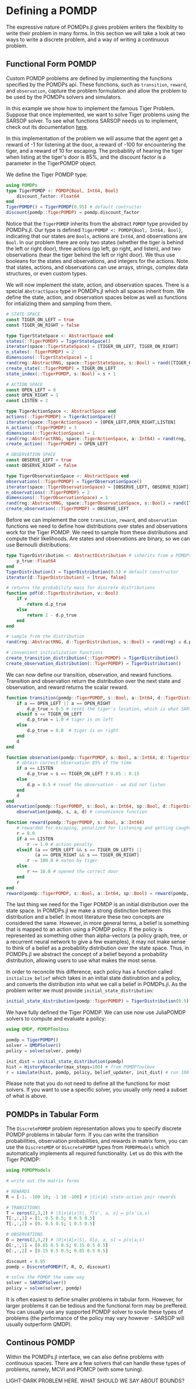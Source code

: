 # Defining a POMDP

The expressive nature of POMDPs.jl gives problem writers the flexiblity to write their problem in many forms. In this
section we will take a look at two ways to write a discrete problem, and a way of writing a continuous problem.

## Functional Form POMDP
Custom POMDP problems are defined by implementing the functions specified by the POMDPs api.
These functions, such as ```transition```, ```reward```, and ```observation```, capture the problem formulation and allow the problem to be used by the POMDPs solvers and simulators.

In this example we show how to implement the famous Tiger Problem.
Suppose that once implemented, we want to solve Tiger problems using the SARSOP solver.
To see what functions SARSOP needs us to implement, check out its documentation [here](#href).

In this implementation of the problem we will assume that the agent get a reward of -1 for listening at the door,
a reward of -100 for encountering the tiger, and a reward of 10 for escaping. The probability of hearing the tiger
when listing at the tiger's door is 85%, and the discount factor is a parameter in the TigerPOMDP object.

We define the Tiger POMDP type:

```julia
using POMDPs
type TigerPOMDP <: POMDP{Bool, Int64, Bool}
    discount_factor::Float64
end
TigerPOMDP() = TigerPOMDP(0.95) # default contructor
discount(pomdp::TigerPOMDP) = pomdp.discount_factor
```

Notice that the ```TigerPOMDP``` inherits from the abstract ```POMDP``` type provided by POMDPs.jl.
Our type is defined ```TigerPOMDP <: POMDP{Bool, Int64, Bool}```, indicating that our states are ```Bools```, actions are ```Int64```, and observations are ```Bool```.
In our problem there are only two states (whether the tiger is behind the left or right door), three actions (go left, go right, and listen), and two observations (hear the tiger behind the left or right door). We thus use booleans for the states and observations, and integers for the actions.
Note that states, actions, and observations can use arrays, strings, complex data structures, or even custom types.

We will now implement the state, action, and observation spaces.
There is a special ```AbstractSpace``` type in POMDPs.jl which all spaces inherit from.
We define the state, action, and observation spaces below as well as functions for intializing them and sampling from them.

```julia
# STATE SPACE
const TIGER_ON_LEFT = true
const TIGER_ON_RIGHT = false

type TigerStateSpace <: AbstractSpace end
states(::TigerPOMDP) = TigerStateSpace()
iterator(space::TigerStateSpace) = [TIGER_ON_LEFT, TIGER_ON_RIGHT]
n_states(::TigerPOMDP) = 2
dimensions(::TigerStateSpace) = 1
rand(rng::AbstractRNG, space::TigerStateSpace, s::Bool) = rand([TIGER_ON_LEFT, TIGER_ON_RIGHT]) # sample random state
create_state(::TigerPOMDP) = TIGER_ON_LEFT
state_index(::TigerPOMDP, s::Bool) = s + 1

# ACTION SPACE
const OPEN_LEFT = 0
const OPEN_RIGHT = 1
const LISTEN = 2

type TigerActionSpace <: AbstractSpace end
actions(::TigerPOMDP) = TigerActionSpace()
iterator(space::TigerActionSpace) = [OPEN_LEFT,OPEN_RIGHT,LISTEN]
n_actions(::TigerPOMDP) = 3
dimensions(::TigerActionSpace) = 1
rand(rng::AbstractRNG, space::TigerActionSpace, a::Int64) = rand(rng, [OPEN_LEFT,OPEN_RIGHT,LISTEN]) # sample random action
create_action(::TigerPOMDP) = OPEN_LEFT

# OBSERVATION SPACE
const OBSERVE_LEFT = true
const OBSERVE_RIGHT = false

type TigerObservationSpace <: AbstractSpace end
observations(::TigerPOMDP) = TigerObservationSpace()
iterator(space::TigerObservationSpace) = [OBSERVE_LEFT, OBSERVE_RIGHT]
n_observations(::TigerPOMDP) = 2
dimensions(::TigerObservationSpace) = 1
rand(rng::AbstractRNG, space::TigerObservationSpace, s::Bool) = rand([TIGER_ON_LEFT, TIGER_ON_RIGHT]) # sample random observation
create_observation(::TigerPOMDP) = OBSERVE_LEFT
```

Before we can implement the core ```transition```, ```reward```, and ```observation``` functions we need to define how distributions over states and observations work for the Tiger POMDP.
We need to sample from these distributions and compute their likelihoods.
Are states and observations are binary, so we can use Bernoulli distributions:

```julia
type TigerDistribution <: AbstractDistribution # inherits from a POMDPs.jl abstract type
    p_true::Float64
end
TigerDistribution() = TigerDistribution(0.5) # default constructor
iterator(d::TigerDistribution) = [true, false]

# returns the probability mass for discrete distributions
function pdf(d::TigerDistribution, v::Bool)
    if v
        return d.p_true
    else
        return 1 - d.p_true
    end
end

# sample from the distribution
rand(rng::AbstractRNG, d::TigerDistribution, s::Bool) = rand(rng) ≤ d.p_true

# convenient initialization functions
create_transition_distribution(::TigerPOMDP) = TigerDistribution()
create_observation_distribution(::TigerPOMDP) = TigerDistribution()
```

We can now define our transition, observation, and reward functions.
Transition and observation return the distribution over the next state and observation, and reward returns the scalar reward.

```julia
function transition(pomdp::TigerPOMDP, s::Bool, a::Int64, d::TigerDistribution=create_transition_distribution(pomdp))
    if a == OPEN_LEFT || a == OPEN_RIGHT
        d.p_true = 0.5 # reset the tiger's location, which is what SARSOP wants
    elseif s == TIGER_ON_LEFT
        d.p_true = 1.0 # tiger is on left
    else
        d.p_true = 0.0  # tiger is on right
    end
    d
end

function observation(pomdp::TigerPOMDP, s::Bool, a::Int64, d::TigerDistribution=create_observation_distribution(pomdp))
    # obtain correct observation 85% of the time
    if a == LISTEN
        d.p_true = s == TIGER_ON_LEFT ? 0.85 : 0.15
    else
        d.p = 0.5 # reset the observation - we did not listen
    end
    d
end
observation(pomdp::TigerPOMDP, s::Bool, a::Int64, sp::Bool, d::TigerDistribution=create_observation_distribution(pomdp)) =
    observation(pomdp, s, a, d) # convenience function

function reward(pomdp::TigerPOMDP, s::Bool, a::Int64)
    # rewarded for escaping, penalized for listening and getting caught
    r = 0.0
    if a == LISTEN
        r -= 1.0 # action penalty
    elseif (a == OPEN_LEFT && s == TIGER_ON_LEFT) ||
           (a == OPEN_RIGHT && s == TIGER_ON_RIGHT)
        r -= 100.0 # eaten by tiger
    else
        r += 10.0 # opened the correct door
    end
    r
end
reward(pomdp::TigerPOMDP, s::Bool, a::Int64, sp::Bool) = reward(pomdp, s, a) # convenience function
```

The last thing we need for the Tiger POMDP is an initial distribution over the state space.
In POMDPs.jl we make a strong distinction between this distribution and a belief.
In most literature these two concepts are considered the same. However, in more general terms, a belief is something that is mapped to an action using a POMDP policy.
If the policy is represented as something other than alpha-vectors (a policy graph, tree, or a recurrent neural network to give a few examples), it
may not make sense to think of a belief as a probability distribution over the state space.
Thus, in POMDPs.jl we abstract the concept of a belief beyond a probability distribution, allowing users to use what makes the most sense.

In order to reconcile this difference, each policy has a function called ```initialize_belief``` which takes in an
initial state distirubtion and a policy, and converts the
distribution into what we call a belief in POMDPs.jl. As the problem writer we must provide ```initial_state_distribution```:

```julia
initial_state_distribution(pomdp::TigerPOMDP) = TigerDistribution(0.5)
```

We have fully defined the Tiger POMDP.
We can use now use JuliaPOMDP solvers to compute and evaluate a policy:

```julia
using QMDP, POMDPToolbox

pomdp = TigerPOMDP()
solver = QMDPSolver()
policy = solve(solver, pomdp)

init_dist = initial_state_distribution(pomdp)
hist = HistoryRecorder(max_steps=100) # from POMDPToolbox
r = simulate(hist, pomdp, policy, belief_updater, init_dist) # run 100 step simulation
```

Please note that you do not need to define all the functions for most solvers.
If you want to use a specific solver, you usually only need a subset of what is above.

## POMDPs in Tabular Form

The ```DiscretePOMDP``` problem representation allows you to specify discrete POMDP problems in tabular form.
If you can write the transition probabilities, observation probabilities, and rewards in matrix form, you can use the ```DiscreteMDP``` or
```DiscretePOMDP``` types from ```POMDPModels``` which automatically implements all required functionality.
Let us do this with the Tiger POMDP:

```julia
using POMDPModels

# write out the matrix forms

# REWARDS
R = [-1. -100 10; -1 10 -100] # |S|x|A| state-action pair rewards

# TRANSITIONS
T = zeros(2,3,2) # |S|x|A|x|S|, T[s', a, s] = p(s'|a,s)
T[:,:,1] = [1. 0.5 0.5; 0 0.5 0.5]
T[:,:,2] = [0. 0.5 0.5; 1 0.5 0.5]

# OBSERVATIONS
O = zeros(2,3,2) # |O|x|A|x|S|, O[o, a, s] = p(o|a,s)
O[:,:,1] = [0.85 0.5 0.5; 0.15 0.5 0.5]
O[:,:,2] = [0.15 0.5 0.5; 0.85 0.5 0.5]

discount = 0.95
pomdp = DiscretePOMDP(T, R, O, discount)

# solve the POMDP the same way
solver = SARSOPSolver()
policy = solve(solver, pomdp)
```

It is often easiest to define smaller problems in tabular form. However, for larger problems it can be
tedious and the functional form may be preffered. You can usually use any supported POMDP solver to sovle these types of problems (the performance of the policy may vary however - SARSOP will usually outperform QMDP).

## Continous POMDP

Within the POMDPs.jl interface, we can also define problems with continuous spaces.
There are a few solvers that can handle these types of problems, namely, MCVI and POMCP (with some tuning).

LIGHT-DARK PROBLEM HERE. WHAT SHOULD WE SAY ABOUT BOUNDS?















